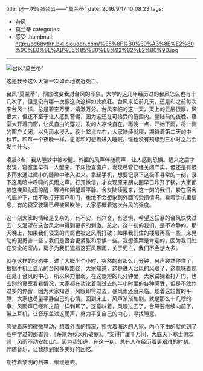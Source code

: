 title: 记一次超强台风——“莫兰蒂”
date: 2016/9/17 10:08:23
tags:
- 台风
- 莫兰蒂
categories:
- 感受
thumbnail: http://od68ytlrn.bkt.clouddn.com/%E5%8F%B0%E9%A3%8E%E2%80%9C%E8%8E%AB%E5%85%B0%E8%92%82%E2%80%9D.jpg
---


![台风“莫兰蒂”](http://od68ytlrn.bkt.clouddn.com/%E5%8F%B0%E9%A3%8E%E2%80%9C%E8%8E%AB%E5%85%B0%E8%92%82%E2%80%9D.jpg)

这是我长这么大第一次如此地接近死亡。

<!-- more -->

台风“莫兰蒂”，彻底改变我对台风的印象。大学的这几年经历过的台风怎么也有十几次了，但是没有哪一次像这次这样如此疯狂。台风来临前几天，还是和之前每次来台风一样，总是碧空万里，清澈万分。台风来临的这一天，天上的云层很厚，风很大，但还不至于让人感到警惕，因为这还在可接受的范围内。登陆前的夜晚，寝室大开着门窗，让风自由的穿过，吹的人凉快自在。再晚一点，开始下雨，将一侧的窗户关闭，以免雨水浸入。晚上12点左右，大家陆续就寝，期待着第二天的中秋节。和每一个夜晚一样，思考和幻想着进入睡眠。谁也没有预想到三小时之后会发生什么。

凌晨3点，我从睡梦中被吵醒。外面的风声伴随雨声，让人感到恐惧。醒来之后才发现，寝室里早有一人醒来。下床检查窗户，发现尽管已经关闭严实，但还是有很多雨水通过微小的缝隙中渗入进来。拿起手机，想要记录下这极不寻常的一刻，录下这黑暗中呼啸的风雨之声。打开微信，才发现原来朋友圈早已炸开了锅，大家都被这疾风劲雨惊醒，等待和期望着平静。舍友陆续醒来，这一刻的我们，躲在宿舍的庇护下，绝不敢打开窗户和门，也绝不会想象到外面的受损情况。看着手机里信息，有的寝室玻璃已经被风吹破，大家感概着这次台风的强度。

这一刻大家的情绪是复杂的，有不安，有兴奋，有恐惧，希望这狂暴的台风快快过去，又渴望在这台风之中得到更多的刺激。总之，这一刻的我们，是不冷静的。那天晚上，如果我们寝室的门窗也被这风雨打破；如果我们住的楼层再高一些，床晃动的更厉害一些；我们是否会更紧张和恐惧一些。我想答案是肯定的，因为我们处在安全的室内，房子为我们遮挡这狂风暴雨，关于死亡，我们不会想太多。

就在这样的状态中，过了大概半个小时，突然的有那么几分钟，风声突然停住了，根据手机上显示的台风模拟路径，大家知道，这是进入台风的风眼了，这意味着现在处于台风的中心，所以风力很弱。在这很短的几分钟里，大家试探着打开门，也去别的寝室看看情况，大家都在谈论着刚过去的半小时里的各种感受，但是不敢作过多的停留，因为大家知道，风眼即将过去，暴风雨还会来临。趁着这短暂的平静，大家也尽量平静自己的心情。回到床上，风声渐渐加剧，就是那么十几秒的事，风雨声已经和之前一样刺耳了。这意味着，风眼过去了，台风要继续向前了。带上耳机，让音乐盖过这雨声，努力平复自己的内心，寻找睡意。

感受着床的微微晃动，想着外面的情况，担忧着海边的人家，内心不由的就想到了高中学过的那首诗，《茅屋为秋风所破歌》。“安得广厦千万间，大庇天下寒士俱欢颜，风雨不动安如山”。因为我知道，在这一刻，总有人在经历着更艰难的时刻。伴随音乐，让我想到很多美好的回忆。

期待着黎明的到来，缓缓睡去。
